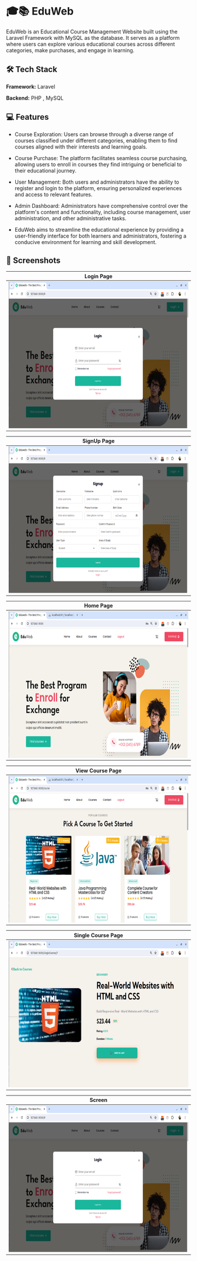 
# 🎓📚 EduWeb 

EduWeb is an Educational Course Management Website built using the Laravel Framework with MySQL as the database. It serves as a platform where users can explore various educational courses across different categories, make purchases, and engage in learning.




## 🛠 Tech Stack

**Framework:** Laravel

**Backend:**  PHP , MySQL


## 💻 Features

- Course Exploration: Users can browse through a diverse range of courses classified under different categories, enabling them to find courses aligned with their interests and learning goals.

- Course Purchase: The platform facilitates seamless course purchasing, allowing users to enroll in courses they find intriguing or beneficial to their educational journey.

- User Management: Both users and administrators have the ability to register and login to the platform, ensuring personalized experiences and access to relevant features.

- Admin Dashboard: Administrators have comprehensive control over the platform's content and functionality, including course management, user administration, and other administrative tasks.

- EduWeb aims to streamline the educational experience by providing a user-friendly interface for both learners and administrators, fostering a conducive environment for learning and skill development.


## 📱 Screenshots

 Login Page  | 
:-------------------------:|
<img src="https://github.com/JishanTechWhiz/eduWeb/blob/main/public/fronted/images/1.png" height="400" width="900"> | 

 SignUp Page  | 
:-------------------------:|
<img src="https://github.com/JishanTechWhiz/eduWeb/blob/main/public/fronted/images/2.png" height="400" width="900"> | 

 Home Page  | 
:-------------------------:|
<img src="https://github.com/JishanTechWhiz/eduWeb/blob/main/public/fronted/images/3.png" height="400" width="900"> | 

 View Course Page  | 
:-------------------------:|
<img src="https://github.com/JishanTechWhiz/eduWeb/blob/main/public/fronted/images/4.png" height="400" width="900"> | 

 Single Course Page  | 
:-------------------------:|
<img src="https://github.com/JishanTechWhiz/eduWeb/blob/main/public/fronted/images/5.png" height="400" width="900"> | 

 Screen  | 
:-------------------------:|
<img src="https://github.com/JishanTechWhiz/eduWeb/blob/main/public/fronted/images/1.png" height="400" width="900"> | 
